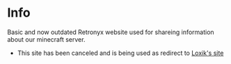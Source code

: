 # Info
Basic and now outdated Retronyx website used for shareing information about our minecraft server.
- This site has been canceled and is being used as redirect to [Loxik's site](https://loxik.dev)
